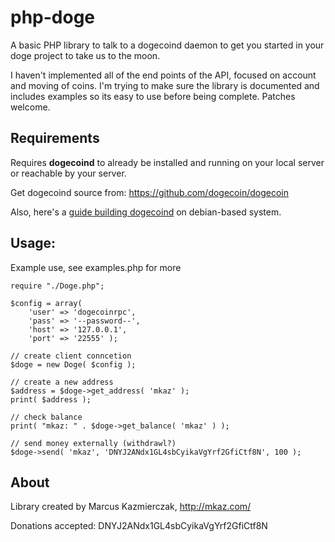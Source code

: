 
# php-doge

A basic PHP library to talk to a dogecoind daemon to get you started in your doge project to take us to the moon.

I haven't implemented all of the end points of the API, focused on account and moving of coins. I'm trying to make sure the library is documented and includes examples so its easy to use before being complete.  Patches welcome.


## Requirements

Requires **dogecoind** to already be installed and running on your local server or reachable by your server.  

Get dogecoind source from: https://github.com/dogecoin/dogecoin

Also, here's a [guide building dogecoind](http://www.dogeco.in/wiki/index.php/Compiling_Dogecoind_on_Ubuntu/Debian) on debian-based system.  


## Usage:

Example use, see examples.php for more

```
require "./Doge.php";

$config = array(
    'user' => 'dogecoinrpc',
    'pass' => '--password--',
    'host' => '127.0.0.1',
    'port' => '22555' );

// create client conncetion
$doge = new Doge( $config );

// create a new address
$address = $doge->get_address( 'mkaz' );
print( $address );

// check balance 
print( "mkaz: " . $doge->get_balance( 'mkaz' ) );

// send money externally (withdrawl?)
$doge->send( 'mkaz', 'DNYJ2ANdx1GL4sbCyikaVgYrf2GfiCtf8N', 100 );

```


## About

Library created by Marcus Kazmierczak, http://mkaz.com/

Donations accepted: DNYJ2ANdx1GL4sbCyikaVgYrf2GfiCtf8N


